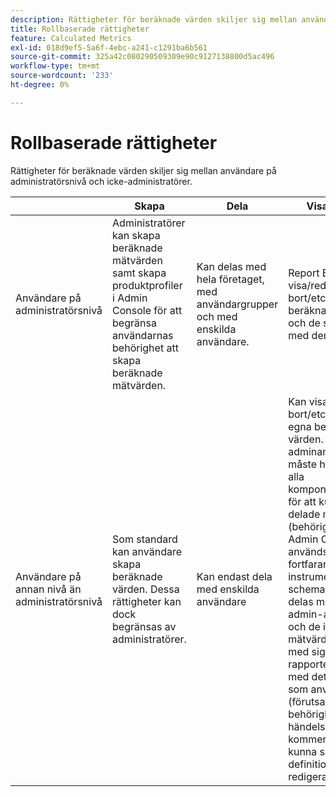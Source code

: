 ```yaml
---
description: Rättigheter för beräknade värden skiljer sig mellan användare på administratörsnivå och icke-administratörer.
title: Rollbaserade rättigheter
feature: Calculated Metrics
exl-id: 018d9ef5-5a6f-4ebc-a241-c1291ba6b561
source-git-commit: 325a42c080290509309e90c9127138800d5ac496
workflow-type: tm+mt
source-wordcount: '233'
ht-degree: 0%

---
```


# Rollbaserade rättigheter

Rättigheter för beräknade värden skiljer sig mellan användare på administratörsnivå och icke-administratörer.

|  | Skapa | Dela | Visa/hantera | Godkänn | Använd |
|--- |--- |--- |--- |--- |--- |
| Användare på administratörsnivå | Administratörer kan skapa beräknade mätvärden samt skapa produktprofiler i Admin Console för att begränsa användarnas behörighet att skapa beräknade mätvärden. | Kan delas med hela företaget, med användargrupper och med enskilda användare. | Report Builder: Kan visa/redigera/ta bort/etc. sina egna beräknade värden och de som delas med dem. | Kan godkänna beräknade värden som kanoniska. | Kan använda alla beräknade värden i hela organisationen. |
| Användare på annan nivå än administratörsnivå | Som standard kan användare skapa beräknade värden. Dessa rättigheter kan dock begränsas av administratörer. | Kan endast dela med enskilda användare | Kan visa/redigera/ta bort/etc. bara deras egna beräknade värden. Icke-adminanvändare måste ha tillgång till alla komponenthändelser för att kunna se delade mått (behörigheterna i Admin Console används fortfarande).  Om en instrumentpanel eller schemalagd rapport delas med en icke-admin-användare och de inte har mätvärdena delade med sig, kommer rapporten att köras med det mätvärde som används (förutsatt att de har behörighet att visa händelserna). De kommer dock inte att kunna se definitionen eller redigera måttet. | Kan endast förbruka godkända beräknade värden; kan inte markeras som godkända. | Kan använda egna beräknade värden och segment som har delats med dem. |
